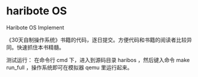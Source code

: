 haribote OS
=======

Haribote OS Implement

《30天自制操作系统》书籍的代码，逐日提交。方便代码和书籍的阅读者比较异同。快速抓住本书精髓。


测试运行：
在命令行 cmd 下，进入到源码目录 haribos ，然后键入命令 make run_full ，操作系统即可在模拟器 qemu 里运行起来。
